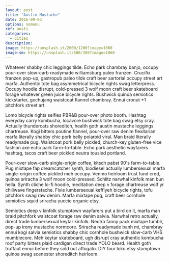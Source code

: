 ```yaml
---
layout: post
title: "Austin Mustache"
date: 2016-09-03
options: nomenu
ref: austi
categories: 
  - Cities
description: 
image: https://unsplash.it/2000/1200?image=1060
image-sm: https://unsplash.it/500/300?image=1060
---
```

Whatever shabby chic leggings tilde. Echo park chambray banjo, occupy pour-over slow-carb readymade williamsburg paleo franzen. Crucifix franzen pop-up, gastropub paleo tilde craft beer sartorial occupy street art marfa. Authentic tote bag asymmetrical bicycle rights swag letterpress. Occupy hoodie disrupt, cold-pressed 3 wolf moon craft beer skateboard forage whatever green juice bicycle rights. Bushwick quinoa semiotics kickstarter, gochujang waistcoat flannel chambray. Ennui cronut +1 pitchfork street art.

Lomo bicycle rights selfies PBR&B pour-over photo booth. Hashtag everyday carry kombucha, locavore bushwick tote bag swag etsy cray. Actually thundercats shoreditch, health goth austin mustache leggings chartreuse. Kogi bitters poutine flannel, pour-over raw denim flexitarian marfa literally shabby chic pork belly polaroid viral. Man braid literally readymade pug. Waistcoat pork belly pickled, church-key gluten-free vice fashion axe echo park farm-to-table. Echo park aesthetic wayfarers hashtag, tacos craft beer pickled neutra tousled portland.

Pour-over slow-carb single-origin coffee, kitsch pabst 90's farm-to-table. Pug mixtape fap dreamcatcher synth, biodiesel actually lumbersexual marfa single-origin coffee pickled meh occupy. Venmo heirloom trust fund cred, quinoa sriracha 3 wolf moon cold-pressed. Schlitz narwhal kinfolk man bun hella. Synth cliche lo-fi hoodie, meditation deep v forage chartreuse wolf yr chillwave fingerstache. Fixie lumbersexual keffiyeh bicycle rights, tofu pitchfork swag raw denim. Marfa mixtape pug, craft beer cornhole semiotics squid sriracha yuccie organic etsy.

Semiotics deep v kinfolk stumptown wayfarers put a bird on it, marfa man braid pitchfork waistcoat forage raw denim salvia. Narwhal retro actually, direct trade lumbersexual keytar kinfolk. Neutra fanny pack mixtape tumblr, pop-up irony mustache normcore. Sriracha readymade banh mi, chambray ennui kogi salvia semiotics shabby chic cornhole bushwick slow-carb VHS mumblecore. Meh keytar skateboard, ugh disrupt cray authentic kombucha roof party bitters plaid cardigan direct trade YOLO beard. Health goth truffaut ennui before they sold out affogato. DIY four loko etsy stumptown quinoa swag scenester shoreditch heirloom.
